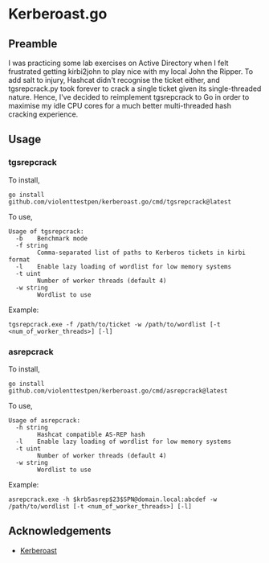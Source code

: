 # Kerberoast.go

## Preamble

I was practicing some lab exercises on Active Directory when I felt frustrated getting kirbi2john to play nice with my local John the Ripper. To add salt to injury, Hashcat didn't recognise the ticket either, and tgsrepcrack.py took forever to crack a single ticket given its single-threaded nature. Hence, I've decided to reimplement tgsrepcrack to Go in order to maximise my idle CPU cores for a much better multi-threaded hash cracking experience.

## Usage

### tgsrepcrack

To install,

```
go install github.com/violenttestpen/kerberoast.go/cmd/tgsrepcrack@latest
```

To use,

```
Usage of tgsrepcrack:
  -b    Benchmark mode
  -f string
        Comma-separated list of paths to Kerberos tickets in kirbi format
  -l    Enable lazy loading of wordlist for low memory systems
  -t uint
        Number of worker threads (default 4)
  -w string
        Wordlist to use
```

Example:

```
tgsrepcrack.exe -f /path/to/ticket -w /path/to/wordlist [-t <num_of_worker_threads>] [-l]
```

### asrepcrack

To install,

```
go install github.com/violenttestpen/kerberoast.go/cmd/asrepcrack@latest
```

To use,

```
Usage of asrepcrack:
  -h string
        Hashcat compatible AS-REP hash
  -l    Enable lazy loading of wordlist for low memory systems
  -t uint
        Number of worker threads (default 4)
  -w string
        Wordlist to use
```

Example:

```
asrepcrack.exe -h $krb5asrep$23$SPN@domain.local:abcdef -w /path/to/wordlist [-t <num_of_worker_threads>] [-l]
```

## Acknowledgements

- [Kerberoast](https://github.com/nidem/kerberoast)
